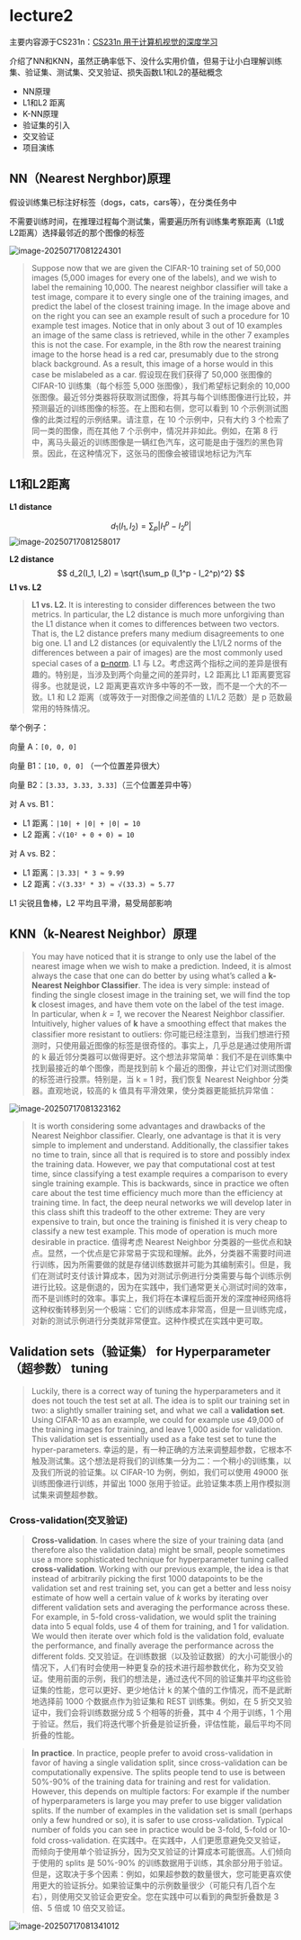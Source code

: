 # lecture2

主要内容源于CS231n：[CS231n 用于计算机视觉的深度学习](https://cs231n.github.io/classification/)

介绍了NN和KNN，虽然正确率低下、没什么实用价值，但易于让小白理解训练集、验证集、测试集、交叉验证、损失函数L1和L2的基础概念

* NN原理
* L1和L2 距离
* K-NN原理
* 验证集的引入
* 交叉验证
* 项目演练

##  NN（Nearest Nerghbor)原理

假设训练集已标注好标签（dogs，cats，cars等），在分类任务中

不需要训练时间，在推理过程每个测试集，需要遍历所有训练集考察距离（L1或L2距离）选择最邻近的那个图像的标签

![image-20250717081224301](C:\Users\17737\Desktop\UMich_DLfCV\docs\lecture2.assets\image-20250717081224301.png)

> Suppose now that we are given the CIFAR-10 training set of 50,000 images (5,000 images for every one of the labels), and we wish to label the remaining 10,000. The nearest neighbor classifier will take a test image, compare it to every single one of the training images, and predict the label of the closest training image. In the image above and on the right you can see an example result of such a procedure for 10 example test images. Notice that in only about 3 out of 10 examples an image of the same class is retrieved, while in the other 7 examples this is not the case. For example, in the 8th row the nearest training image to the horse head is a red car, presumably due to the strong black background. As a result, this image of a horse would in this case be mislabeled as a car.
> 假设现在我们获得了 50,000 张图像的 CIFAR-10 训练集（每个标签 5,000 张图像），我们希望标记剩余的 10,000 张图像。最近邻分类器将获取测试图像，将其与每个训练图像进行比较，并预测最近的训练图像的标签。在上图和右侧，您可以看到 10 个示例测试图像的此类过程的示例结果。请注意，在 10 个示例中，只有大约 3 个检索了同一类的图像，而在其他 7 个示例中，情况并非如此。例如，在第 8 行中，离马头最近的训练图像是一辆红色汽车，这可能是由于强烈的黑色背景。因此，在这种情况下，这张马的图像会被错误地标记为汽车

##  L1和L2距离

**L1 distance**


$$
d_1(I_1, I_2) = \sum_p |I_1^p - I_2^p|
$$
![image-20250717081258017](C:\Users\17737\Desktop\UMich_DLfCV\docs\lecture2.assets\image-20250717081258017.png)

**L2 distance**
$$
d_2(I_1, I_2) = \sqrt{\sum_p (I_1^p - I_2^p)^2}
$$
**L1 vs. L2**

> **L1 vs. L2.** It is interesting to consider differences between the two metrics. In particular, the L2 distance is much more unforgiving than the L1 distance when it comes to differences between two vectors. That is, the L2 distance prefers many medium disagreements to one big one. L1 and L2 distances (or equivalently the L1/L2 norms of the differences between a pair of images) are the most commonly used special cases of a [p-norm](https://planetmath.org/vectorpnorm).
> L1 与 L2。考虑这两个指标之间的差异是很有趣的。特别是，当涉及到两个向量之间的差异时，L2 距离比 L1 距离要宽容得多。也就是说，L2 距离更喜欢许多中等的不一致，而不是一个大的不一致。L1 和 L2 距离（或等效于一对图像之间差值的 L1/L2 范数）是 p 范数最常用的特殊情况。

举个例子：

向量 A：`[0, 0, 0]`

向量 B1：`[10, 0, 0]` （一个位置差异很大）

向量 B2：`[3.33, 3.33, 3.33]`（三个位置差异中等）

对 A vs. B1：

- L1 距离：`|10| + |0| + |0| = 10`
- L2 距离：`√(10² + 0 + 0) = 10`

对 A vs. B2：

- L1 距离：`|3.33| * 3 ≈ 9.99`
- L2 距离：`√(3.33² * 3) ≈ √(33.3) ≈ 5.77`

L1 尖锐且鲁棒，L2 平均且平滑，易受局部影响

##  KNN（k-Nearest Neighbor）原理

> You may have noticed that it is strange to only use the label of the nearest image when we wish to make a prediction. Indeed, it is almost always the case that one can do better by using what’s called a **k-Nearest Neighbor Classifier**. The idea is very simple: instead of finding the single closest image in the training set, we will find the top **k** closest images, and have them vote on the label of the test image. In particular, when *k = 1*, we recover the Nearest Neighbor classifier. Intuitively, higher values of **k** have a smoothing effect that makes the classifier more resistant to outliers:
> 你可能已经注意到，当我们想进行预测时，只使用最近图像的标签是很奇怪的。事实上，几乎总是通过使用所谓的 k 最近邻分类器可以做得更好。这个想法非常简单：我们不是在训练集中找到最接近的单个图像，而是找到前 k 个最近的图像，并让它们对测试图像的标签进行投票。特别是，当 k = 1 时，我们恢复 Nearest Neighbor 分类器。直观地说，较高的 k 值具有平滑效果，使分类器更能抵抗异常值：

![image-20250717081323162](C:\Users\17737\Desktop\UMich_DLfCV\docs\lecture2.assets\image-20250717081323162.png)

> It is worth considering some advantages and drawbacks of the Nearest Neighbor classifier. Clearly, one advantage is that it is very simple to implement and understand. Additionally, the classifier takes no time to train, since all that is required is to store and possibly index the training data. However, we pay that computational cost at test time, since classifying a test example requires a comparison to every single training example. This is backwards, since in practice we often care about the test time efficiency much more than the efficiency at training time. In fact, the deep neural networks we will develop later in this class shift this tradeoff to the other extreme: They are very expensive to train, but once the training is finished it is very cheap to classify a new test example. This mode of operation is much more desirable in practice.
> 值得考虑 Nearest Neighbor 分类器的一些优点和缺点。显然，一个优点是它非常易于实现和理解。此外，分类器不需要时间进行训练，因为所需要做的就是存储训练数据并可能为其编制索引。但是，我们在测试时支付该计算成本，因为对测试示例进行分类需要与每个训练示例进行比较。这是倒退的，因为在实践中，我们通常更关心测试时间的效率，而不是训练时的效率。事实上，我们将在本课程后面开发的深度神经网络将这种权衡转移到另一个极端：它们的训练成本非常高，但是一旦训练完成，对新的测试示例进行分类就非常便宜。这种作模式在实践中更可取。

## Validation sets（验证集） for Hyperparameter（超参数） tuning

> Luckily, there is a correct way of tuning the hyperparameters and it does not touch the test set at all. The idea is to split our training set in two: a slightly smaller training set, and what we call a **validation set**. Using CIFAR-10 as an example, we could for example use 49,000 of the training images for training, and leave 1,000 aside for validation. This validation set is essentially used as a fake test set to tune the hyper-parameters.
> 幸运的是，有一种正确的方法来调整超参数，它根本不触及测试集。这个想法是将我们的训练集一分为二：一个稍小的训练集，以及我们所说的验证集。以 CIFAR-10 为例，例如，我们可以使用 49000 张训练图像进行训练，并留出 1000 张用于验证。此验证集本质上用作模拟测试集来调整超参数。

###  **Cross-validation**(交叉验证)

> **Cross-validation**. In cases where the size of your training data (and therefore also the validation data) might be small, people sometimes use a more sophisticated technique for hyperparameter tuning called **cross-validation**. Working with our previous example, the idea is that instead of arbitrarily picking the first 1000 datapoints to be the validation set and rest training set, you can get a better and less noisy estimate of how well a certain value of *k* works by iterating over different validation sets and averaging the performance across these. For example, in 5-fold cross-validation, we would split the training data into 5 equal folds, use 4 of them for training, and 1 for validation. We would then iterate over which fold is the validation fold, evaluate the performance, and finally average the performance across the different folds.
> 交叉验证。在训练数据（以及验证数据）的大小可能很小的情况下，人们有时会使用一种更复杂的技术进行超参数优化，称为交叉验证。使用前面的示例，我们的想法是，通过迭代不同的验证集并平均这些验证集的性能，您可以更好、更少地估计 k 的某个值的工作情况，而不是武断地选择前 1000 个数据点作为验证集和 REST 训练集。例如，在 5 折交叉验证中，我们会将训练数据分成 5 个相等的折叠，其中 4 个用于训练，1 个用于验证。然后，我们将迭代哪个折叠是验证折叠，评估性能，最后平均不同折叠的性能。

> **In practice**. In practice, people prefer to avoid cross-validation in favor of having a single validation split, since cross-validation can be computationally expensive. The splits people tend to use is between 50%-90% of the training data for training and rest for validation. However, this depends on multiple factors: For example if the number of hyperparameters is large you may prefer to use bigger validation splits. If the number of examples in the validation set is small (perhaps only a few hundred or so), it is safer to use cross-validation. Typical number of folds you can see in practice would be 3-fold, 5-fold or 10-fold cross-validation.
> 在实践中。在实践中，人们更愿意避免交叉验证，而倾向于使用单个验证拆分，因为交叉验证的计算成本可能很高。人们倾向于使用的 splits 是 50%-90% 的训练数据用于训练，其余部分用于验证。但是，这取决于多个因素：例如，如果超参数的数量很大，您可能更喜欢使用更大的验证拆分。如果验证集中的示例数量很少（可能只有几百个左右），则使用交叉验证会更安全。您在实践中可以看到的典型折叠数是 3 倍、5 倍或 10 倍交叉验证。

![image-20250717081341012](C:\Users\17737\Desktop\UMich_DLfCV\docs\lecture2.assets\image-20250717081341012.png)
